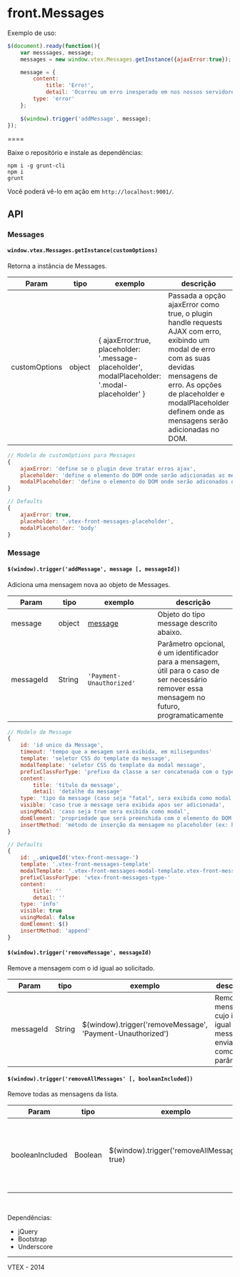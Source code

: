 # front.Messages

Exemplo de uso:
```javascript
$(document).ready(function(){
	var messsages, message;
	messages = new window.vtex.Messages.getInstance({ajaxError:true});

	message = {
		content: 
			title: 'Erro!',
			detail: 'Ocorreu um erro inesperado em nos nossos servidores.'
		type: 'error'
	};
	
	$(window).trigger('addMessage', message);	
});
```
====

Baixe o repositório e instale as dependências:

```console
npm i -g grunt-cli
npm i
grunt
```

Você poderá vê-lo em ação em `http://localhost:9001/`.

## API

### Messages

<h4 id="Messages()"><code>window.vtex.Messages.getInstance(customOptions)</code></h4>
<p>Retorna a instância de Messages.</p>
<table class="table table-bordered table-striped">
	<thead>
		<tr>
			<th style="width: 90px;">Param</th>
			<th style="width: 50px;">tipo</th>
			<th style="width: 140px;">exemplo</th>
			<th>descrição</th>
		</tr>
	</thead>
	<tbody>
		<tr>
			<td>customOptions</td>
			<td>object</td>
			<td>
			{
				ajaxError:true, 
				placeholder: '.message-placeholder', 
				modalPlaceholder: '.modal-placeholder'
			}
			</td>
			<td>Passada a opção ajaxError como true, o plugin handle requests AJAX com erro, exibindo um modal de erro com as suas devidas mensagens de erro. As opções de placeholder e modalPlaceholder definem onde as mensagens serão adicionadas no DOM.
			</td>
		</tr>
	</tbody>
</table>

```javascript
// Modelo de customOptions para Messages
{
	ajaxError: 'define se o plugin deve tratar erros ajax', 
	placeholder: 'define o elemento do DOM onde serão adicionadas as mensagens', 
	modalPlaceholder: 'define o elemento do DOM onde serão adiconados os modais'
}

// Defaults
{
	ajaxError: true, 
	placeholder: '.vtex-front-messages-placeholder', 
	modalPlaceholder: 'body'
}
```

### Message

<h4 id="addMessage()"><code>$(window).trigger('addMessage', message [, messageId])</code></h4>
<p>Adiciona uma mensagem nova ao objeto de Messages.</p>
<table class="table table-bordered table-striped">
	<thead>
		<tr>
			<th style="width: 90px;">Param</th>
			<th style="width: 50px;">tipo</th>
			<th style="width: 140px;">exemplo</th>
			<th>descrição</th>
		</tr>
	</thead>
	<tbody>
		<tr>
			<td>message</td>
			<td>object</td>
			<td><a href="#message">message</a></td>
			<td>Objeto do tipo message descrito abaixo.</td>
		</tr>
		<tr>
			<td>messageId</td>
			<td>String</td>
			<td><code>'Payment-Unauthorized'</code></td>
			<td>Parâmetro opcional, é um identificador para a mensagem, útil para o caso de ser necessário remover essa 
			mensagem no futuro, programaticamente</td>
		</tr>
	</tbody>
</table>

```javascript
// Modelo de Message
{
	id: 'id unico da Message',
	timeout: 'tempo que a mesagem será exibida, em milisegundos'
	template: 'seletor CSS do template da message',
	modalTemplate: 'seletor CSS do template da modal message',
	prefixClassForType: 'prefixo da classe a ser concatenada com o type'
	content:
		title: 'título da message',
		detail: 'detalhe da message'
	type: 'tipo da message (caso seja "fatal", sera exibida como modal, tipos disponíveis são ["success", "info", "warning", "danger", "fatal", "error"])',
	visible: 'caso true a message sera exibida apos ser adicionada',
	usingModal: 'caso seja true sera exibida como modal',
	domElement: 'propriedade que será preenchida com o elemento do DOM da message',
	insertMethod: 'método de inserção da mensagem no placeholder (ex: html, append, prepend, etc)'
}

// Defaults
{
	id: _.uniqueId('vtex-front-message-')
	template: '.vtex-front-messages-template'
	modalTemplate: '.vtex-front-messages-modal-template.vtex-front-messages-modal-template-default'
	prefixClassForType: 'vtex-front-messages-type-'
	content:
		title: ''
		detail: ''
	type: 'info'
	visible: true
	usingModal: false
	domElement: $()
	insertMethod: 'append'
}
```

<h4 id="removeMessage()"><code>$(window).trigger('removeMessage', messageId)</code></h4>
<p>Remove a mensagem com o id igual ao solicitado.</p>
<table class="table table-bordered table-striped">
	<thead>
		<tr>
			<th style="width: 90px;">Param</th>
			<th style="width: 50px;">tipo</th>
			<th style="width: 140px;">exemplo</th>
			<th>descrição</th>
		</tr>
	</thead>
	<tbody>
		<tr>
			<td>messageId</td>
			<td>String</td>
			<td>$(window).trigger('removeMessage', 'Payment-Unauthorized')</td>
			<td>Remove a mensagem cujo id é igual ao messageId enviado como parâmetro</td>
		</tr>
	</tbody>
</table>

<h4 id="removeAllMessages()"><code>$(window).trigger('removeAllMessages' [, booleanIncluded])</code></h4>
<p>Remove todas as mensagens da lista.</p>
<table class="table table-bordered table-striped">
	<thead>
		<tr>
			<th style="width: 90px;">Param</th>
			<th style="width: 50px;">tipo</th>
			<th style="width: 140px;">exemplo</th>
			<th>descrição</th>
		</tr>
	</thead>
	<tbody>
		<tr>
			<td>booleanIncluded</td>
			<td>Boolean</td>
			<td>$(window).trigger('removeAllMessage', true)</td>
			<td>O parâmetro booleanIncluded define se as mensagens exibidas em modais também devem ser excluídas</td>
		</tr>
	</tbody>
</table>

<br>

Dependências:
- jQuery
- Bootstrap
- Underscore

------

VTEX - 2014